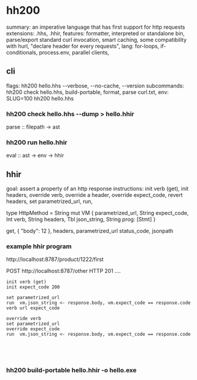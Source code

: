 # hh200
summary: an imperative language that has first support for http requests
extensions: .hhs, .hhir, 
features: formatter, interpreted or standalone bin,
    parse/export standard curl invocation, smart caching, some compatibility with hurl, 
    "declare header for every requests",
lang: for-loops, if-conditionals, process.env, parallel clients,



## cli
flags: hh200 hello.hhs --verbose, --no-cache, --version
subcommands: hh200 check hello.hhs, build-portable, format, parse curl.txt, 
env: SLUG=100 hh200 hello.hhs

### hh200 check hello.hhs --dump > hello.hhir
parse :: filepath -> ast

### hh200 run hello.hhir
eval :: ast -> env -> hhir

## hhir
goal: assert a property of an http response
instructions:
    init verb (get),
    init headers,
    override verb,
    override a header,
    override expect_code,
    revert headers,
    set parametrized_url,
    run,

type HttpMethod = String
mut VM {
    parametrized_url,  String
    expect_code,  Int
    verb,  String
    headers,  Tbl
    json_string,  String
    prog: [Stmt]
}

get, { "body": 12 }, headers, parametrized_url
status_code, jsonpath

### example hhir program
http://localhost:8787/product/1222/first


POST http://localhost:8787/other
HTTP 201
....

```
init verb (get)
init expect_code 200

set parametrized_url
run  vm.json_string <- response.body, vm.expect_code == response.code  verb url expect_code

override verb
set parametrized_url
override expect_code
run  vm.json_string <- response.body, vm.expect_code == response.code





```


### hh200 build-portable hello.hhir -o hello.exe
